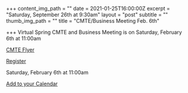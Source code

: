 +++
content_img_path = ""
date = 2021-01-25T16:00:00Z
excerpt = "Saturday, September 26th at 9:30am"
layout = "post"
subtitle = ""
thumb_img_path = ""
title = "CMTE/Business Meeting Feb. 6th"

+++
Virtual Spring CMTE and Business Meeting is on Saturday, February 6th at 11:00am

[CMTE Flyer](/images/cmte_flyer_feb_2021.pdf)

[Register](https://forms.gle/x9KsEDSzv4nUUNR29)

Saturday, February 6th at 11:00am

[Add to your Calendar](/images/spring-cmte-and-business-meeting.ics)
